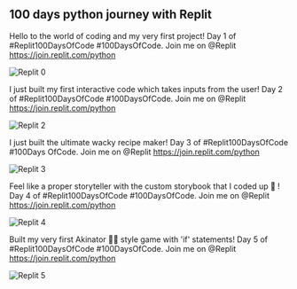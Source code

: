 ## 100 days python journey with Replit

Hello to the world of coding and my very first project! Day 1 of #Replit100DaysOfCode #100DaysOfCode. Join me on @Replit https://join.replit.com/python

![Replit 0](https://user-images.githubusercontent.com/69041949/205320114-f8d6d918-7d6d-4b01-80c3-ebdc49b143c6.jpg)


I just built my first interactive code which takes inputs from the user! Day 2 of #Replit100DaysOfCode #100DaysOfCode. Join me on @Replit https://join.replit.com/python

![Replit 2](https://user-images.githubusercontent.com/69041949/205520381-aa1c4eaa-cdbc-4cae-b586-42e218c1c131.jpg)


I just built the ultimate wacky recipe maker! Day 3 of #Replit100DaysOfCode #100Days OfCode. Join me on @Replit https://join.replit.com/python

![Replit 3](https://user-images.githubusercontent.com/69041949/206308666-03f93d6f-347b-43f4-882a-60e4c341db9a.jpg)


Feel like a proper storyteller with the custom storybook that I coded up 📖 ! Day 4 of #Replit100DaysOfCode #100DaysOfCode. Join me on @Replit https://join.replit.com/python

![Replit 4](https://user-images.githubusercontent.com/69041949/206316302-a7594cc3-fa40-4b26-b97f-3e371a4bfe40.jpg)


Built my very first Akinator 🧞‍♂️ style game with 'if' statements! Day 5 of #Replit100DaysOfCode #100DaysOfCode. Join me on @Replit https://join.replit.com/python

![Replit 5](https://user-images.githubusercontent.com/69041949/207476937-18c1ac27-25f8-4d14-a059-23e191ee5346.jpg)
